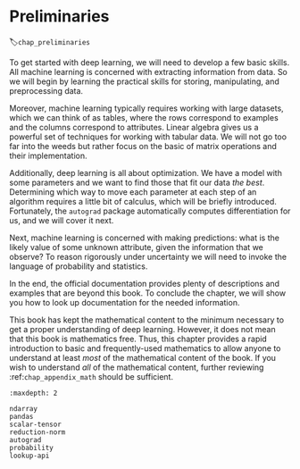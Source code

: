 #  Preliminaries
:label:`chap_preliminaries`

To get started with deep learning,
we will need to develop a few basic skills.
All machine learning is concerned
with extracting information from data.
So we will begin by learning the practical skills
for storing, manipulating, and preprocessing data.

Moreover, machine learning typically requires
working with large datasets, which we can think of as tables,
where the rows correspond to examples
and the columns correspond to attributes.
Linear algebra gives us a powerful set of techniques
for working with tabular data.
We will not go too far into the weeds but rather focus on the basic
of matrix operations and their implementation.

Additionally, deep learning is all about optimization.
We have a model with some parameters and
we want to find those that fit our data *the best*.
Determining which way to move each parameter at each step of an algorithm
requires a little bit of calculus, which will be briefly introduced.
Fortunately, the `autograd` package automatically computes differentiation for us,
and we will cover it next.

Next, machine learning is concerned with making predictions:
what is the likely value of some unknown attribute,
given the information that we observe?
To reason rigorously under uncertainty
we will need to invoke the language of probability and statistics.

In the end, the official documentation provides
plenty of descriptions and examples that are beyond this book.
To conclude the chapter, we will show you how to look up documentation for
the needed information.

This book has kept the mathematical content to the minimum necessary
to get a proper understanding of deep learning.
However, it does not mean that
this book is mathematics free.
Thus, this chapter provides a rapid introduction to
basic and frequently-used mathematics to allow anyone to understand
at least *most* of the mathematical content of the book.
If you wish to understand *all* of the mathematical content,
further reviewing :ref:`chap_appendix_math` should be sufficient.

```toc
:maxdepth: 2

ndarray
pandas
scalar-tensor
reduction-norm
autograd
probability
lookup-api
```

